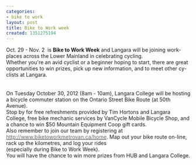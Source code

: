 ```yaml
---
categories:
- bike to work
layout: post
title: Bike to Work week
created: 1351275194
---
```

<div class="yiv538914593MsoNormal" style="line-height: normal">
	<span lang="EN-US">Oct. 29 - Nov.&nbsp;2&nbsp;&nbsp;is <b>Bike to Work Week</b> and Langara will be joining workplaces across the Lower Mainland in celebrating cycling.<br />
	Whether you&#39;re an avid cyclist or a beginner hoping to start, there are great opportunities to win prizes, pick up new information, and to meet other cyclists at Langara.</span></div>
<div class="yiv538914593MsoNormal" style="line-height: normal">
	&nbsp;</div>
<div class="yiv538914593MsoNormal" style="line-height: normal">
	&nbsp;</div>
<div class="yiv538914593MsoNormal" style="line-height: normal">
	<span class="yiv538914593text">On Tuesday October 30, 2012 (8am - 10am), Langara College will be hosting a bicycle commuter station on the Ontario Street Bike Route (at 50th Avenue).<br />
	Stop by for free refreshments provided by Tim Hortons and Langara College, free bike mechanic services by VanCycle Mobile Bicycle Shop, and a chance to win $50 Mountain Equipment Coop gift cards.</span><br />
	<span lang="EN-US">Also remember to </span><span class="yiv538914593text">join our team by registering at <a href="http://www.biketoworkmetrovan.ca/home" rel="nofollow" target="_blank"><font color="#666666">http://www.biketoworkmetrovan.ca/home</font></a>. Map out your bike route on-line, rack up the kilometres, and log your rides </span></div>
<div class="yiv538914593MsoNormal" style="line-height: normal">
	<span class="yiv538914593text">(especially during Bike to Work Week).&nbsp;<br />
	You will have the chance to win more prizes from HUB and Langara College.</span></div>
